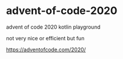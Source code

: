 # advent-of-code-2020
advent of code 2020 kotlin playground

not very nice or efficient but fun

https://adventofcode.com/2020/